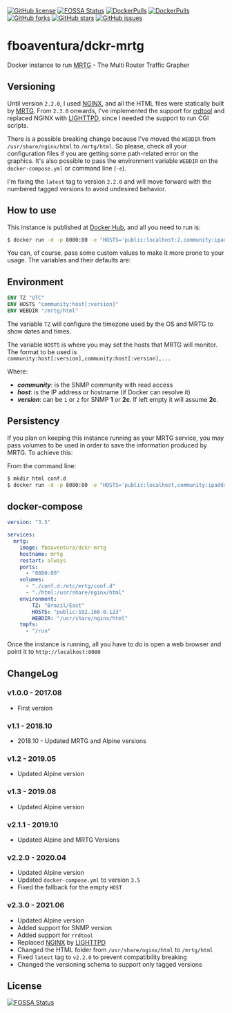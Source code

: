 [![GitHub license](https://img.shields.io/github/license/fboaventura/dckr-mrtg)](https://github.com/fboaventura/dckr-mrtg/blob/master/LICENSE)
[![FOSSA Status](https://app.fossa.io/api/projects/git%2Bgithub.com%2Ffboaventura%2Fdckr-mrtg.svg?type=shield)](https://app.fossa.io/projects/git%2Bgithub.com%2Ffboaventura%2Fdckr-mrtg?ref=badge_shield)
[![DockerPulls](https://hub.docker.com/r/fboaventura/dckr-mrtg)](https://img.shields.io/docker/pulls/fboaventura/dckr-mrtg.svg)
[![DockerPulls](https://hub.docker.com/r/fboaventura/dckr-mrtg)](https://img.shields.io/docker/stars/fboaventura/dckr-mrtg.svg)
[![GitHub forks](https://img.shields.io/github/forks/fboaventura/dckr-mrtg)](https://github.com/fboaventura/dckr-mrtg/network)
[![GitHub stars](https://img.shields.io/github/stars/fboaventura/dckr-mrtg)](https://github.com/fboaventura/dckr-mrtg/stargazers)
[![GitHub issues](https://img.shields.io/github/issues/fboaventura/dckr-mrtg)](https://github.com/fboaventura/dckr-mrtg/issues)

# fboaventura/dckr-mrtg

Docker instance to run [MRTG] - The Multi Router Traffic Grapher

## Versioning

Until version `2.2.0`, I used [NGINX], and all the HTML files were statically built by [MRTG].  From `2.3.0` onwards, I've implemented the support for [rrdtool](https://oss.oetiker.ch/rrdtool/) and replaced NGINX with [LIGHTTPD], since I needed the support to run CGI scripts.

There is a possible breaking change because I've moved the `WEBDIR` from `/usr/share/nginx/html` to `/mrtg/html`. So please, check all your configuration files if you are getting some path-related error on the graphics.  It's also possible to pass the environment variable `WEBDIR` on the `docker-compose.yml` or command line (`-e`).

I'm fixing the `latest` tag to version `2.2.0` and will move forward with the numbered tagged versions to avoid undesired behavior.

## How to use

This instance is published at [Docker Hub](https://hub.docker.com/r/fboaventura/dckr-mrtg/), and all you need to run is:

```bash
$ docker run -d -p 8080:80 -e "HOSTS='public:localhost:2,community:ipaddress'" fboaventura/dckr-mrtg
```

You can, of course, pass some custom values to make it more prone to your usage.  The variables and their defaults are:

## Environment

```dockerfile
ENV TZ "UTC"
ENV HOSTS "community:host[:version]"
ENV WEBDIR "/mrtg/html"
```

The variable `TZ` will configure the timezone used by the OS and MRTG to show dates and times.

The variable `HOSTS` is where you may set the hosts that MRTG will monitor.  The format to be used is `community:host[:version],community:host[:version],...`

  Where:

  * **_community_**: is the SNMP community with read access
  * **_host_**: is the IP address or hostname (if Docker can resolve it)
  * **_version_**: can be `1` or `2` for SNMP **1** or **2c**.  If left empty it will assume **2c**.

## Persistency

If you plan on keeping this instance running as your MRTG service, you may pass volumes to be used in order to save the information produced by MRTG.  To achieve this:

From the command line:

```bash
$ mkdir html conf.d
$ docker run -d -p 8080:80 -e "HOSTS='public:localhost,community:ipaddress'" -v `pwd`/html:/mrtg/html -v `pwd`/conf.d:/etc/mrtg/conf.d fboaventura/dckr-mrtg
```

## docker-compose

```yaml
version: "3.5"

services:
  mrtg:
    image: fboaventura/dckr-mrtg
    hostname: mrtg
    restart: always
    ports:
      - "8880:80"
    volumes:
      - "./conf.d:/etc/mrtg/conf.d"
      - "./html:/usr/share/nginx/html"
    environment:
        TZ: "Brazil/East"
        HOSTS: "public:192.168.0.123"
        WEBDIR: "/usr/share/nginx/html"
    tmpfs:
      - "/run"
```

Once the instance is running, all you have to do is open a web browser and point it to `http://localhost:8080`

## ChangeLog

### v1.0.0 - 2017.08

- First version

### v1.1 - 2018.10

- 2018.10 - Updated MRTG and Alpine versions

### v1.2 - 2019.05

- Updated Alpine version

### v1.3 - 2019.08

- Updated Alpine version

### v2.1.1 - 2019.10

- Updated Alpine and MRTG Versions

### v2.2.0 - 2020.04

- Updated Alpine version
- Updated `docker-compose.yml` to version `3.5`
- Fixed the fallback for the empty `HOST`

### v2.3.0 - 2021.06

- Updated Alpine version
- Added support for SNMP version
- Added support for `rrdtool`
- Replaced [NGINX] by [LIGHTTPD]
- Changed the HTML folder from `/usr/share/nginx/html` to `/mrtg/html`
- Fixed `latest` tag to `v2.2.0` to prevent compatibility breaking
- Changed the versioning schema to support only tagged versions


## License
[![FOSSA Status](https://app.fossa.io/api/projects/git%2Bgithub.com%2Ffboaventura%2Fdckr-mrtg.svg?type=large)](https://app.fossa.io/projects/git%2Bgithub.com%2Ffboaventura%2Fdckr-mrtg?ref=badge_large)



[MRTG]: https://oss.oetiker.ch/mrtg/
[NGINX]: https://nginx.org
[LIGHTTPD]: http://www.lighttpd.net/
